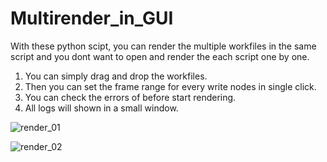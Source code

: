 # Multirender_in_GUI
With these python scipt, you can render the multiple workfiles in the same script and you dont want to open and render the each script one by one. 
1. You can simply drag and drop the workfiles.
2. Then you can set the frame range for every write nodes in single click.
3. You can check the errors of before start rendering. 
4. All logs will shown in a small window. 


![render_01](https://user-images.githubusercontent.com/65713157/132105968-df37c907-50a3-4730-9213-638693645ff4.jpg)

![render_02](https://user-images.githubusercontent.com/65713157/132106073-34f8553f-9c84-4770-ba14-caccc5bbb7fd.jpg)




